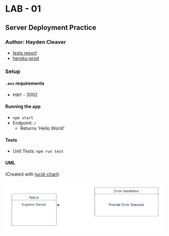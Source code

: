 # LAB - 01

## Server Deployment Practice

### Author: Hayden Cleaver

- [tests report](https://github.com/HaydenCleaver/server-deployment-practice/actions)
- [heroku-prod](https://hayden-server-deploy-prod.herokuapp.com/)
### Setup

#### `.env` requirements

- `PORT` - 3002

#### Running the app

- `npm start`
- Endpoint: `/`
  - Returns 'Hello World'

#### Tests

- Unit Tests: `npm run test`

#### UML

(Created with [lucid-chart](https://www.lucidchart.com/blog/types-of-UML-diagrams))

![UML Diagram](UML.png)